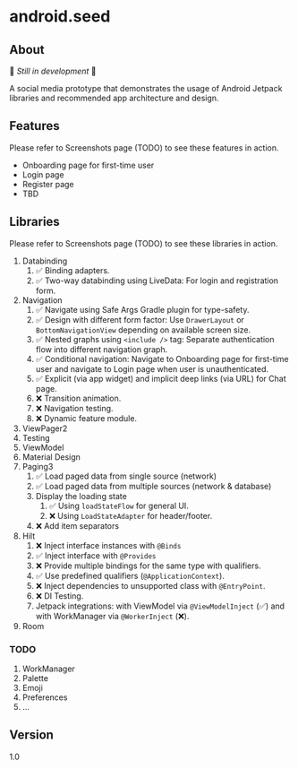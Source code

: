 # android.seed

## About

🚀 *Still in development* 🚀

A social media prototype that demonstrates the usage of Android Jetpack libraries and recommended app architecture and design.

## Features

Please refer to Screenshots page (TODO) to see these features in action.

* Onboarding page for first-time user
* Login page
* Register page
* TBD

## Libraries

Please refer to Screenshots page (TODO) to see these libraries in action.

1. Databinding
   1. ✅ Binding adapters.
   2. ✅ Two-way databinding using LiveData: For login and registration form.
2. Navigation
   1. ✅ Navigate using Safe Args Gradle plugin for type-safety.
   2. ✅ Design with different form factor: Use `DrawerLayout` or `BottomNavigationView` depending on available screen size.
   3. ✅ Nested graphs using `<include />` tag: Separate authentication flow into different navigation graph.
   4. ✅ Conditional navigation: Navigate to Onboarding page for first-time user and navigate to Login page when user is unauthenticated.
   5. ✅ Explicit (via app widget) and implicit deep links (via URL) for Chat page.
   6. ❌ Transition animation.
   7. ❌ Navigation testing.
   8. ❌ Dynamic feature module.
3. ViewPager2
4. Testing
5. ViewModel
6. Material Design
7. Paging3
   1. ✅ Load paged data from single source (network)
   2. ✅ Load paged data from multiple sources (network & database)
   3. Display the loading state
      1. ✅ Using `loadStateFlow` for general UI.
      2. ❌ Using `LoadStateAdapter` for header/footer.
   4. ❌ Add item separators
8. Hilt
   1. ❌ Inject interface instances with `@Binds`
   2. ✅ Inject interface with `@Provides`
   3. ❌ Provide multiple bindings for the same type with qualifiers.
   4. ✅ Use predefined qualifiers (`@ApplicationContext`).
   5. ❌ Inject dependencies to unsupported class with `@EntryPoint`.
   6. ❌ DI Testing.
   7. Jetpack integrations: with ViewModel via `@ViewModelInject` (✅) and with WorkManager via `@WorkerInject` (❌).
9. Room

### TODO

1. WorkManager
2. Palette
3. Emoji
4. Preferences
5. ...

## Version

1.0
